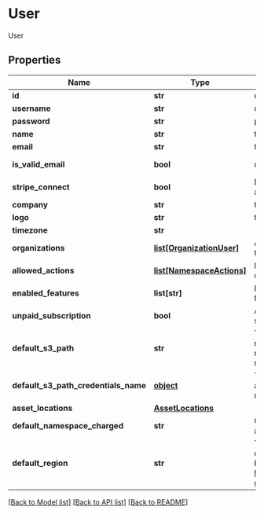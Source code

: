 # User

User

## Properties

| Name                                 | Type                                              | Description                                                                                                                                                                                         | Notes                 |
| ------------------------------------ | ------------------------------------------------- | --------------------------------------------------------------------------------------------------------------------------------------------------------------------------------------------------- | --------------------- |
| **id**                               | **str**                                           | unique ID of user                                                                                                                                                                                   | [optional]            |
| **username**                         | **str**                                           | username must be unique                                                                                                                                                                             |
| **password**                         | **str**                                           | password                                                                                                                                                                                            | [optional]            |
| **name**                             | **str**                                           | the user&#39;s full, real name                                                                                                                                                                      | [optional]            |
| **email**                            | **str**                                           | the user&#39;s email                                                                                                                                                                                | [optional]            |
| **is_valid_email**                   | **bool**                                          | user&#39;s email is validated to be correct                                                                                                                                                         | [optional] [readonly] |
| **stripe_connect**                   | **bool**                                          | Denotes that the user is able to apply pricing to arrays by means of Stripe Connect                                                                                                                 | [optional] [readonly] |
| **company**                          | **str**                                           | the user&#39;s company                                                                                                                                                                              | [optional]            |
| **logo**                             | **str**                                           | the user&#39;s logo                                                                                                                                                                                 | [optional]            |
| **timezone**                         | **str**                                           |                                                                                                                                                                                                     | [optional]            |
| **organizations**                    | [**list[OrganizationUser]**](OrganizationUser.md) | Array of organizations a user is part of and their roles                                                                                                                                            | [optional] [readonly] |
| **allowed_actions**                  | [**list[NamespaceActions]**](NamespaceActions.md) | list of actions user is allowed to do on this organization                                                                                                                                          | [optional]            |
| **enabled_features**                 | **list[str]**                                     | List of extra/optional/beta features to enable for namespace                                                                                                                                        | [optional] [readonly] |
| **unpaid_subscription**              | **bool**                                          | A notice that the user has an unpaid subscription                                                                                                                                                   | [optional] [readonly] |
| **default_s3_path**                  | **str**                                           | The default location to store newly-created notebooks and other assets like UDFs. The name &#x60;default_s3_path&#x60; is a legacy holdover; it may refer to any supported storage location.        | [optional]            |
| **default_s3_path_credentials_name** | [**object**](.md)                                 | The name of the credentials used to create and access files in the &#x60;default_s3_path&#x60;, if needed.                                                                                          | [optional]            |
| **asset_locations**                  | [**AssetLocations**](AssetLocations.md)           |                                                                                                                                                                                                     | [optional]            |
| **default_namespace_charged**        | **str**                                           | Override the default namespace charged for actions when no namespace is specified                                                                                                                   | [optional]            |
| **default_region**                   | **str**                                           | The default region to use for notebooks and other operations. It must be a region supported by TileDB, see https://docs.tiledb.com/cloud/concepts/tiledb-cloud-internals/architecture#orchestration | [optional]            |

[[Back to Model list]](../README.md#documentation-for-models) [[Back to API list]](../README.md#documentation-for-api-endpoints) [[Back to README]](../README.md)
